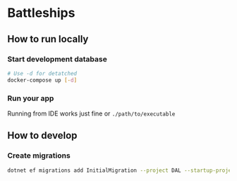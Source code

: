 # Battleships

## How to run locally

### Start development database
```bash
# Use -d for detatched
docker-compose up [-d]
```
### Run your app
Running from IDE works just fine or `./path/to/executable`

## How to develop

### Create migrations
```bash
dotnet ef migrations add InitialMigration --project DAL --startup-project ConsoleGame
```